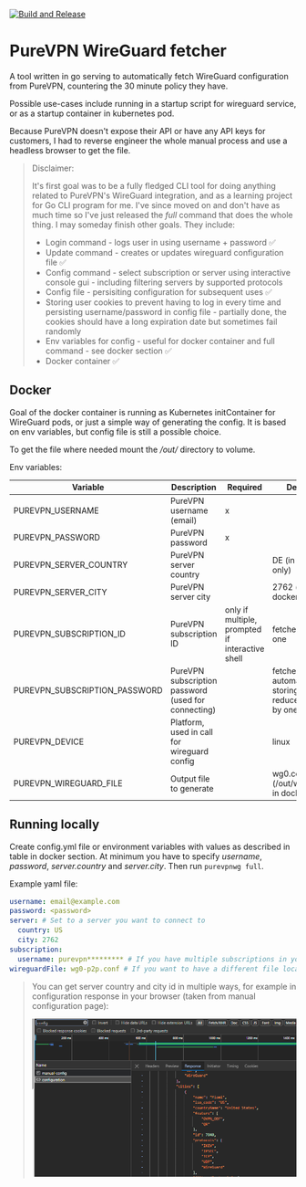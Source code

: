 [![Build and Release](https://github.com/Rikpat/purevpnwg/actions/workflows/build-release.yml/badge.svg)](https://github.com/Rikpat/purevpnwg/actions/workflows/build-release.yml)

# PureVPN WireGuard fetcher

A tool written in go serving to automatically fetch WireGuard configuration from PureVPN, countering the 30 minute policy they have.

Possible use-cases include running in a startup script for wireguard service, or as a startup container in kubernetes pod. 

Because PureVPN doesn't expose their API or have any API keys for customers, I had to reverse engineer the whole manual process and use a headless browser to get the file.

> Disclaimer:
> 
> It's first goal was to be a fully fledged CLI tool for doing anything related to PureVPN's WireGuard integration, and as a learning project for Go CLI program for me. I've since moved on and don't have as much time so I've just released the *full* command that does the whole thing. I may someday finish other goals. They include:
>
> - Login command - logs user in using username + password ✅
> - Update command - creates or updates wireguard configuration file ✅
> - Config command - select subscription or server using interactive console gui - including filtering servers by supported protocols
> - Config file - persisiting configuration for subsequent uses ✅
> - Storing user cookies to prevent having to log in every time and persisting username/password in config file - partially done, the cookies should have a long expiration date but sometimes fail randomly
> - Env variables for config - useful for docker container and full command - see docker section ✅
> - Docker container ✅

## Docker

Goal of the docker container is running as Kubernetes initContainer for WireGuard pods, or just a simple way of generating the config. It is based on env variables, but config file is still a possible choice.

To get the file where needed mount the */out/* directory to volume. 

Env variables:

| Variable                      | Description                                         | Required                                            | Default                                             | Config Equivalent     |
|-------------------------------|-----------------------------------------------------|-----------------------------------------------------|-----------------------------------------------------|-----------------------|
| PUREVPN_USERNAME              | PureVPN username (email)                            | x                                                   |                                                     | username              |
| PUREVPN_PASSWORD              | PureVPN password                                    | x                                                   |                                                     | password              |
| PUREVPN_SERVER_COUNTRY        | PureVPN server country                              |                                                     | DE (in docker only)                                 | server.country        |
| PUREVPN_SERVER_CITY           | PureVPN server city                                 |                                                     | 2762 (in docker only)                               | server.city           |
| PUREVPN_SUBSCRIPTION_ID       | PureVPN subscription ID                             | only if multiple, prompted if interactive shell     | fetched if only one                                 | subscription.username |
| PUREVPN_SUBSCRIPTION_PASSWORD | PureVPN subscription password (used for connecting) |                                                     | fetched automatically, storing reduces calls by one | subscription.password |
| PUREVPN_DEVICE                | Platform, used in call for wireguard config         |                                                     | linux                                               | device                |
| PUREVPN_WIREGUARD_FILE        | Output file to generate                             |                                                     | wg0.conf (/out/wg0.conf in docker)                  | wireguardFile         |

## Running locally

Create config.yml file or environment variables with values as described in table in docker section. At minimum you have to specify *username*, *password*, *server.country* and *server.city*. Then run `purevpnwg full`.

Example yaml file:

```yaml
username: email@example.com
password: <password>
server: # Set to a server you want to connect to
  country: US 
  city: 2762
subscription:
  username: purevpn********* # If you have multiple subscriptions in your account
wireguardFile: wg0-p2p.conf # If you want to have a different file location
```

> You can get server country and city id in multiple ways, for example in configuration response in your browser (taken from manual configuration page):
>
> ![server id](docs/images/serverID.png)